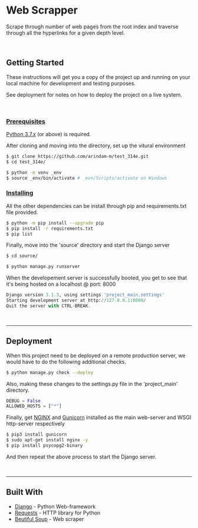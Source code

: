# Web Scrapper

Scrape through number of web pages from the root index and traverse through all the hyperlinks for a given depth level.

<br/>

## Getting Started

These instructions will get you a copy of the project up and running on your local machine for development and testing purposes.

See deployment for notes on how to deploy the project on a live system.

<br/>

### <ins>Prerequisites

[Python 3.7.x](https://www.python.org/downloads/) (or above) is required.

After cloning and moving into the directory, set up the vitural environment

```bash
$ git clone https://github.com/arindam-m/test_314e.git
$ cd test_314e/

$ python -m venv _env
$ source _env/bin/activate # _evn/Scripts/activate on Windows

```

### <ins>Installing

All the other dependencies can be install through pip and requirements.txt file provided.

```bash
$ python -m pip install --upgrade pip
$ pip install -r requirements.txt
$ pip list
```

Finally, move into the 'source' directory and start the Django server

```bash
$ cd source/

$ python manage.py runserver
```

When the developement server is successfully booted, you get to see that it's being hosted on a localhost @ port: 8000

```python
Django version 3.1.3, using settings 'project_main.settings'
Starting development server at http://127.0.0.1:8000/
Quit the server with CTRL-BREAK.
```
<br/>

---

## Deployment

When this project need to be deployed on a remote production server, we would have to do the following additional checks.

```bash
$ python manage.py check --deploy
```
Also, making these changes to the settings.py file in the 'project_main' directory.
```python
DEBUG = False
ALLOWED_HOSTS = ["*"]
```
Finally, get [NGINX](https://www.nginx.com/) and [Gunicorn](https://gunicorn.org/) installed as the main web-server and WSGI http-server respectively
```bash
$ pip3 install gunicorn
$ sudo apt-get install nginx -y
$ pip install psycopg2-binary
```
And then repeat the above process to start the Django server.

<br/>

---

## Built With

* [Django](https://www.djangoproject.com/) - Python Web-framework
* [Requests](https://requests.readthedocs.io/en/master/) - HTTP library for Python
* [Beutiful Soup](https://www.crummy.com/software/BeautifulSoup/) - Web scraper
